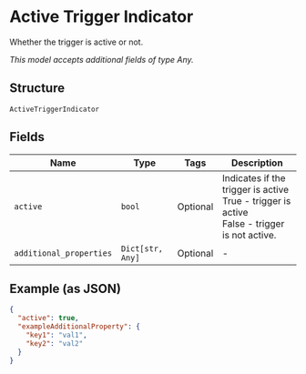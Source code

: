 
# Active Trigger Indicator

Whether the trigger is active or not.

*This model accepts additional fields of type Any.*

## Structure

`ActiveTriggerIndicator`

## Fields

| Name | Type | Tags | Description |
|  --- | --- | --- | --- |
| `active` | `bool` | Optional | Indicates if the trigger is active<br />True - trigger is active<br />False - trigger is not active. |
| `additional_properties` | `Dict[str, Any]` | Optional | - |

## Example (as JSON)

```json
{
  "active": true,
  "exampleAdditionalProperty": {
    "key1": "val1",
    "key2": "val2"
  }
}
```

